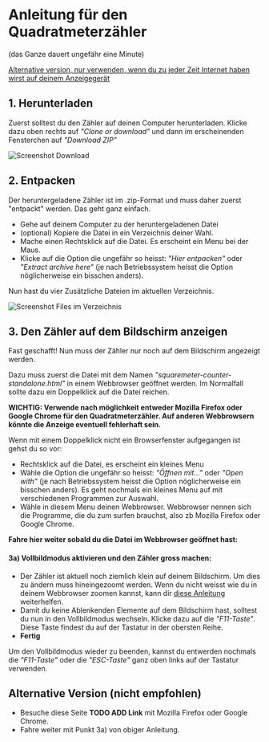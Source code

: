 # Anleitung für den Quadratmeterzähler
(das Ganze dauert ungefähr eine Minute)

[Alternative version, nur verwenden, wenn du zu jeder Zeit Internet haben wirst auf deinem Anzeigegerät](#alternative-version-nicht-empfohlen)
## 1. Herunterladen
Zuerst solltest du den Zähler auf deinen Computer herunterladen.
Klicke dazu oben rechts auf _"Clone or download"_ und dann im erscheinenden Fensterchen auf _"Download ZIP"_

![Screenshot Download](http://xn--sndu-loa.ch/zersiedelung/anleitung1.jpg)

## 2. Entpacken
Der heruntergeladene Zähler ist im .zip-Format und muss daher zuerst "entpackt" werden. Das geht ganz einfach.
* Gehe auf deinem Computer zu der heruntergeladenen Datei
* (optional) Kopiere die Datei in ein Verzeichnis deiner Wahl.
* Mache einen Rechtsklick auf die Datei. Es erscheint ein Menu bei der Maus.
* Klicke auf die Option die ungefähr so heisst: _"Hier entpacken"_ oder _"Extract archive here"_ (je nach Betriebssystem heisst die Option nöglicherweise ein bisschen anders). 

Nun hast du vier Zusätzliche Dateien im aktuellen Verzeichnis.

![Screenshot Files im Verzeichnis](http://xn--sndu-loa.ch/zersiedelung/anleitung2.png)

## 3. Den Zähler auf dem Bildschirm anzeigen
Fast geschafft! Nun muss der Zähler nur noch auf dem Bildschirm angezeigt werden.

Dazu muss zuerst die Datei mit dem Namen _"squaremeter-counter-standalone.html"_ in einem Webbrowser geöffnet werden. Im Normalfall sollte dazu ein Doppelklick auf die Datei reichen. 

**WICHTIG: Verwende nach möglichkeit entweder Mozilla Firefox oder Google Chrome für den Quadratmeterzähler. Auf anderen Webbrowsern könnte die Anzeige eventuell fehlerhaft sein.**

Wenn mit einem Doppelklick nicht ein Browserfenster aufgegangen ist gehst du so vor:
* Rechtsklick auf die Datei, es erscheint ein kleines Menu
* Wähle die Option die ungefähr so heisst: _"Öffnen mit..."_ oder _"Open with"_ (je nach Betriebssystem heisst die Option nöglicherweise ein bisschen anders). Es geht nochmals ein kleines Menu auf mit verschiedenen Programmen zur Auswahl.
* Wähle in diesem Menu deinen Webbrowser. Webbrowser nennen sich die Programme, die du zum surfen brauchst, also zb Mozilla Firefox oder Google Chrome.

**Fahre hier weiter sobald du die Datei im Webbrowser geöffnet hast:**
#### 3a) Vollbildmodus aktivieren und den Zähler gross machen:
* Der Zähler ist aktuell noch ziemlich klein auf deinem Bildschirm. Um dies zu ändern muss hineingezoomt werden. Wenn du nicht weisst wie du in deinem Webbrowser zoomen kannst, kann dir [diese Anleitung](https://www.wikihow.com/Zoom-With-a-Web-Browser) weiterhelfen.
* Damit du keine Ablenkenden Elemente auf dem Bildschirm hast, solltest du nun in den Vollbildmodus wechseln. Klicke dazu auf die _"F11-Taste"_. Diese Taste findest du auf der Tastatur in der obersten Reihe.
* **Fertig**

Um den Vollbildmodus wieder zu beenden, kannst du entwerden nochmals die _"F11-Taste"_ oder die _"ESC-Taste"_ ganz oben links auf der Tastatur verwenden.

## Alternative Version (nicht empfohlen)
* Besuche diese Seite **TODO ADD Link** mit Mozilla Firefox oder Google Chrome.
* Fahre weiter mit Punkt 3a) von obiger Anleitung.
